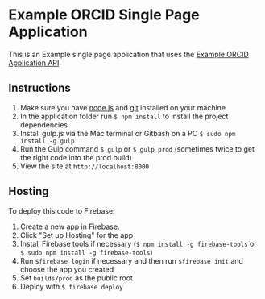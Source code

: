 # Example ORCID Single Page Application
This is an Example single page application that uses the [Example ORCID Application API](https://github.com/cwhunt/example-orcid-api).

## Instructions
1. Make sure you have [node.js](http://nodejs.org/) and [git](http://git-scm.com/) installed on your machine
2. In the application folder run `$ npm install` to install the project dependencies
5. Install gulp.js via the Mac terminal or Gitbash on a PC `$ sudo npm install -g gulp`
5. Run the Gulp command `$ gulp` or `$ gulp prod` (sometimes twice to get the right code into the prod build)
6. View the site at `http://localhost:8000` 

## Hosting
To deploy this code to Firebase:

1. Create a new app in [Firebase](https://www.firebase.com/).
2. Click "Set up Hosting" for the app
3. Install Firebase tools if necessary (`$ npm install -g firebase-tools` or `$ sudo npm install -g firebase-tools`)
3. Run `$firebase login` if necessary and then run `$firebase init` and choose the app you created
4. Set `builds/prod` as the public root
4. Deploy with `$ firebase deploy`